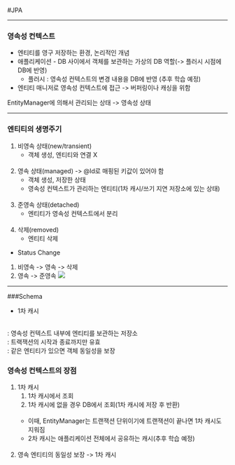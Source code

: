 #JPA

---
### 영속성 컨텍스트

- 엔티티를 영구 저장하는 환경, 논리적인 개념
- 애플리케이션 - DB 사이에서 객체를 보관하는 가상의 DB 역할(-> 플러시 시점에 DB에 반영)
  - 플러시 : 영속성 컨텍스트의 변경 내용을 DB에 반영 (추후 학습 예정)
- 엔티티 매니저로 영속성 컨텍스트에 접근 -> 버퍼링이나 캐싱을 위함

EntityManager에 의해서 관리되는 상태 -> 영속성 상태

---
### 엔티티의 생명주기
1. 비영속 상태(new/transient)
   - 객체 생성, 엔티티와 연결 X
<br><br>
2. 영속 상태(managed) -> @Id로 매핑된 키값이 있어야 함
   - 객체 생성, 저장한 상태
   - 영속성 컨텍스트가 관리하는 엔티티(1차 캐시/쓰기 지연 저장소에 있는 상태)
<br><br>
3. 준영속 상태(detached)
    - 엔티티가 영속성 컨텍스트에서 분리
<br><br>
4. 삭제(removed)
    - 엔티티 삭제

+ Status Change
1. 비영속 -> 영속 -> 삭제
2. 영속 -> 준영속
![](/img/jpa_persistence_1.png)
---
###Schema
- 1차 캐시
<br>
: 영속성 컨텍스트 내부에 엔티티를 보관하는 저장소
<br>
: 트랙잭션의 시작과 종료까지만 유효
<br>
: 같은 엔티티가 있으면 객체 동일성을 보장

### 영속성 컨텍스트의 장점
1. 1차 캐시
   1. 1차 캐시에서 조회
   2. 1차 캐시에 없을 경우 DB에서 조회(1차 캐시에 저장 후 반환)
   <br><br>
   - 이때, EntityManager는 트랜잭션 단위이기에 트랜잭션이 끝나면 1차 캐시도 지워짐
   + 2차 캐시는 애플리케이션 전체에서 공유하는 캐시(추후 학습 예정)
<br><br>
2. 영속 엔티티의 동일성 보장 -> 1차 캐시